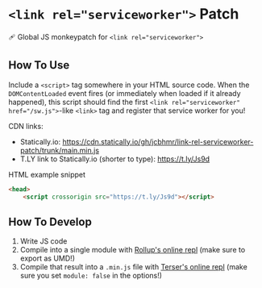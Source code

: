 # `<link rel="serviceworker">` Patch
🩹 Global JS monkeypatch for `<link rel="serviceworker">`

## How To Use

Include a `<script>` tag somewhere in your HTML source code. When the `DOMContentLoaded` event fires (or immediately when loaded if it already happened), this script should find the first `<link rel="serviceworker" href="/sw.js">`-like `<link>` tag and register that service worker for you!

CDN links:
- Statically.io: https://cdn.statically.io/gh/jcbhmr/link-rel-serviceworker-patch/trunk/main.min.js
- T.LY link to Statically.io (shorter to type): https://t.ly/Js9d

HTML example snippet
```html
<head>
    <script crossorigin src="https://t.ly/Js9d"></script>
```

## How To Develop

1. Write JS code
2. Compile into a single module with [Rollup's online repl](https://rollupjs.org/repl) (make sure to export as UMD!)
3. Compile that result into a `.min.js` file with [Terser's online repl](https://try.terser.org/) (make sure you set `module: false` in the options!)
